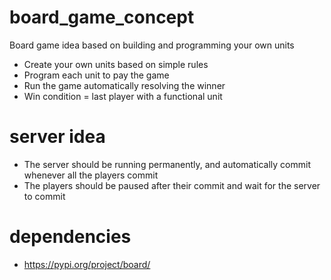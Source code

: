 # board_game_concept
Board game idea based on building and programming your own units

 * Create your own units based on simple rules
 * Program each unit to pay the game
 * Run the game automatically resolving the winner
 * Win condition = last player with a functional unit
 
# server idea

 * The server should be running permanently, and automatically commit whenever all the players commit
 * The players should be paused after their commit and wait for the server to commit

# dependencies

 * https://pypi.org/project/board/ 
